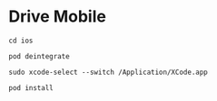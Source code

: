# Drive Mobile

`cd ios`

`pod deintegrate`

`sudo xcode-select --switch /Application/XCode.app`

`pod install`